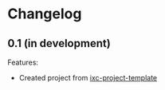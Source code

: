# Changelog

## 0.1 (in development)

Features:

  * Created project from [ixc-project-template]

[ixc-project-template]: https://github.com/ixc/ixc-project-template/
